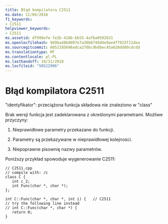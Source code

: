 ```yaml
---
title: Błąd kompilatora C2511
ms.date: 11/04/2016
f1_keywords:
- C2511
helpviewer_keywords:
- C2511
ms.assetid: df999efe-fe2b-418b-bb55-4af6a0592631
ms.openlocfilehash: 9d9ba48b0607e7a30b8748d4e9ae4f7025f11dea
ms.sourcegitcommit: 6052185696adca270bc9bdbec45a626dd89cdcdd
ms.translationtype: MT
ms.contentlocale: pl-PL
ms.lasthandoff: 10/31/2018
ms.locfileid: "50522996"
---
```

# <a name="compiler-error-c2511"></a>Błąd kompilatora C2511

"identyfikator": przeciążona funkcja składowa nie znaleziono w "class"

Brak wersji funkcja jest zadeklarowana z określonymi parametrami.  Możliwe przyczyny:

1. Nieprawidłowe parametry przekazane do funkcji.

1. Parametry są przekazywane w nieprawidłowej kolejności.

1. Niepoprawne pisownię nazwy parametrów.

Poniższy przykład spowoduje wygenerowanie C2511:

```
// C2511.cpp
// compile with: /c
class C {
   int c_2;
   int Func(char *, char *);
};

int C::Func(char *, char *, int i) {   // C2511
// try the following line instead
// int C::Func(char *, char *) {
   return 0;
}
```